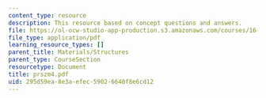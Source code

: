 ```yaml
---
content_type: resource
description: This resource based on concept questions and answers.
file: https://ol-ocw-studio-app-production.s3.amazonaws.com/courses/16-01-unified-engineering-i-ii-iii-iv-fall-2005-spring-2006/295d59ea8e3aefec59026640f8e6cd12_prszm4.pdf
file_type: application/pdf
learning_resource_types: []
parent_title: Materials/Structures
parent_type: CourseSection
resourcetype: Document
title: prszm4.pdf
uid: 295d59ea-8e3a-efec-5902-6640f8e6cd12
---
```

